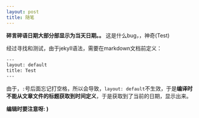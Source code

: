 ```yaml
---
layout: post
title: 随笔
---
```

**碎言碎语日期大部分部显示为当天日期。。**
这是什么bug，，神奇(Test)

经过寻找和测试，由于jekyll语法，需要在markdown文档前定义：
```bash
---
layout: default
title: Test
---
```
由于，`:`号后面忘记打空格，所以会导致，`layout: default`不生效，于是**编译时不能从文章文件的标题获取到时间定义**，于是获取到了当前的日期，显示出来。

**编辑时要注意呀: )**


